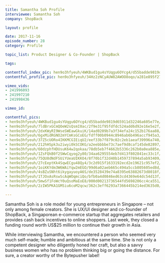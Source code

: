 ```yaml
---
title: Samantha Soh Profile
interviewee: Samantha Soh
company: ShopBack

layout: profile

date: 2017-11-16
episode_number: 28
category: Profile

topic_list: Product Designer & Co-Founder | ShopBack

tags:

contentful_index_pic: hen9o3hfyeuh/4WKBud1gu4sYUqgu6OYcg4/d55badde9819d65911d32246a605e77e/Samantha_Soh_Profile.jpg
contentful_profile_pic: hen9o3hfyeuh/34Hz2zNCyAUW82AWOO8oqo/a281e895f273081dfb647be76f408694/Samantha_Soh_Blue_Frame.jpg

vimeo_vids:
- 241996093
- 241997210
- 241998436

vimeo_id: 

contentful_pics:
- hen9o3hfyeuh/4WKBud1gu4sYUqgu6OYcg4/d55badde9819d65911d32246a605e77e/Samantha_Soh_Profile.jpg
- hen9o3hfyeuh/7ldBrxGCmQOeW2sQsmI0ac/2f9e31f95fdfdc524add6d92e16e5e2f/ShopBack_Entrance.jpg
- hen9o3hfyeuh/2dxKWyRI9WseSWEawGkuiK/14ad0209b7a3f34efa24c152b176aa88/Office_6.jpg
- hen9o3hfyeuh/6gxMidRGNO2mYCmKsGCoEG/fdff00b0944c8946ab6b496accf945a3/Trophy.jpg
- hen9o3hfyeuh/37Z5cUORo4IKKMCGIEiqU2/eef33b7f879c02c2eb1aeaf39996a740/Office_04.jpg
- hen9o3hfyeuh/212hHSpk3u2iwyi0kSCOKG/a2eebbbbe73c7aef9d8caf145de82897/Japanese_Cat.jpg
- hen9o3hfyeuh/60dzphfHDUsuK64w2qokaa/78db5eb7f4662b5336c262b0a0ea885e/Office_01.jpg
- hen9o3hfyeuh/1ZsFQkB0f2SWwCqyog2y80/34aa6295554eb7d413f802841ec33c1f/Office_02.jpg
- hen9o3hfyeuh/75QU8dNdFSUiYUeaUIKKO4/8f70b1f32d40b1459737894a5ab93409/Office_03.jpg
- hen9o3hfyeuh/27cEeptKk4SqwECgu48Qy4/3c2d915f1633192ecd2e19621c957ef2/Office_5.jpg
- hen9o3hfyeuh/1oiKKYdm3W6WAiYqw2mEGO/99d6a02aeb665c494a5ccb805605ed8d/Team_Wall.jpg
- hen9o3hfyeuh/4sBZuSNht6ikygayuoyA6S/de3528439e74a8395e63882673d8018f/Vader_Flag.jpg
- hen9o3hfyeuh/1TJOxAsRswScAqWOqmciQo/bfb0a4d0846ed63cd4369e64dc54d13f/Office_6-2.jpg
- hen9o3hfyeuh/5mwSf1FoWcY0uQsoMaEoE8/000d00213736544fd5698206cc4ca551/ShopBack_Bar.jpg
- hen9o3hfyeuh/2zIW5PKA1GMSiu6coM2qcw/362c3eff6293a7366445b214ed3635d0/Samantha_Soh_02.jpg

---
```


Samantha Soh is a role model for young entrepreneurs in Singapore – not only among female creators. She is UX/UI designer and co-founder of ShopBack, a Singaporean e-commerce startup that aggregates retailers and provides cash back incentives to online shoppers. Last week, they closed a funding round worth US$25 million to continue their growth in Asia.

While interviewing Samantha, we encountered a person who seemed very much self-made; humble and ambitious at the same time. She is not only a competent designer who diligently honed her craft, but also a savvy business women who has no problem thinking big or going the distance. For sure, a creator worthy of the Bytepusher label!
